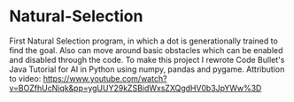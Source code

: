 # Natural-Selection

First Natural Selection program, in which a dot is generationally trained to find the goal. Also can move around basic obstacles which can be enabled and disabled through the code. To make this project I rewrote Code Bullet's Java Tutorial for AI in Python using numpy, pandas and pygame. Attribution to video: https://www.youtube.com/watch?v=BOZfhUcNiqk&pp=ygUUY29kZSBidWxsZXQgdHV0b3JpYWw%3D 
